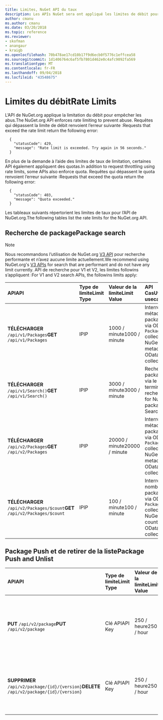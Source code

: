 ```yaml
---
title: Limites, NuGet API du taux
description: Les APIs NuGet sera ont appliqué les limites de débit pour empêcher les abus.
author: cmanu
ms.author: cmanu
ms.date: 03/20/2018
ms.topic: reference
ms.reviewer:
- skofman
- anangaur
- kraigb
ms.openlocfilehash: 70b478ae17cd10b17f9d6ecb0f5776c1effcea58
ms.sourcegitcommit: 1d1406764c6af5fb7801d462e0c4afc9092fa569
ms.translationtype: MT
ms.contentlocale: fr-FR
ms.lasthandoff: 09/04/2018
ms.locfileid: "43548675"
---
```

# <a name="rate-limits"></a><span data-ttu-id="7b78f-103">Limites du débit</span><span class="sxs-lookup"><span data-stu-id="7b78f-103">Rate Limits</span></span>

<span data-ttu-id="7b78f-104">L’API de NuGet.org applique la limitation du débit pour empêcher les abus.</span><span class="sxs-lookup"><span data-stu-id="7b78f-104">The NuGet.org API enforces rate limiting to prevent abuse.</span></span> <span data-ttu-id="7b78f-105">Requêtes qui dépassent la limite de débit renvoient l’erreur suivante :</span><span class="sxs-lookup"><span data-stu-id="7b78f-105">Requests that exceed the rate limit return the following error:</span></span> 

  ~~~
    {
      "statusCode": 429,
      "message": "Rate limit is exceeded. Try again in 56 seconds."
    }
  ~~~

<span data-ttu-id="7b78f-106">En plus de la demande à l’aide des limites de taux de limitation, certaines API également appliquent des quotas.</span><span class="sxs-lookup"><span data-stu-id="7b78f-106">In addition to request throttling using rate limits, some APIs also enforce quota.</span></span> <span data-ttu-id="7b78f-107">Requêtes qui dépassent le quota renvoient l’erreur suivante :</span><span class="sxs-lookup"><span data-stu-id="7b78f-107">Requests that exceed the quota return the following error:</span></span>

  ~~~
    {
      "statusCode": 403,
      "message": "Quota exceeded."
    }
  ~~~

<span data-ttu-id="7b78f-108">Les tableaux suivants répertorient les limites de taux pour l’API de NuGet.org.</span><span class="sxs-lookup"><span data-stu-id="7b78f-108">The following tables list the rate limits for the NuGet.org API.</span></span>

## <a name="package-search"></a><span data-ttu-id="7b78f-109">Recherche de package</span><span class="sxs-lookup"><span data-stu-id="7b78f-109">Package search</span></span>

> [!Note]
> <span data-ttu-id="7b78f-110">Nous recommandons l’utilisation de NuGet.org [V3 API](https://docs.microsoft.com/nuget/api/search-query-service-resource) pour recherche performante et n’avez aucune limite actuellement.</span><span class="sxs-lookup"><span data-stu-id="7b78f-110">We recommend using NuGet.org's [V3 APIs](https://docs.microsoft.com/nuget/api/search-query-service-resource) for search that are performant and do not have any limit currently.</span></span> <span data-ttu-id="7b78f-111">API de recherche pour V1 et V2, les limites followins s’appliquent :</span><span class="sxs-lookup"><span data-stu-id="7b78f-111">For V1 and V2 search APIs, the followins limits apply:</span></span>


| <span data-ttu-id="7b78f-112">API</span><span class="sxs-lookup"><span data-stu-id="7b78f-112">API</span></span> | <span data-ttu-id="7b78f-113">Type de limite</span><span class="sxs-lookup"><span data-stu-id="7b78f-113">Limit Type</span></span> | <span data-ttu-id="7b78f-114">Valeur de la limite</span><span class="sxs-lookup"><span data-stu-id="7b78f-114">Limit Value</span></span> | <span data-ttu-id="7b78f-115">API CasUtilisation</span><span class="sxs-lookup"><span data-stu-id="7b78f-115">API usecase</span></span> |
|:---|:---|:---|:---|
<span data-ttu-id="7b78f-116">**TÉLÉCHARGER** `/api/v1/Packages`</span><span class="sxs-lookup"><span data-stu-id="7b78f-116">**GET** `/api/v1/Packages`</span></span> | <span data-ttu-id="7b78f-117">IP</span><span class="sxs-lookup"><span data-stu-id="7b78f-117">IP</span></span> | <span data-ttu-id="7b78f-118">1000 / minute</span><span class="sxs-lookup"><span data-stu-id="7b78f-118">1000 / minute</span></span> | <span data-ttu-id="7b78f-119">Interroger les métadonnées de package NuGet via OData de v1 `Packages` collection</span><span class="sxs-lookup"><span data-stu-id="7b78f-119">Query NuGet package metadata via v1 OData `Packages` collection</span></span> |
<span data-ttu-id="7b78f-120">**TÉLÉCHARGER** `/api/v1/Search()`</span><span class="sxs-lookup"><span data-stu-id="7b78f-120">**GET** `/api/v1/Search()`</span></span> | <span data-ttu-id="7b78f-121">IP</span><span class="sxs-lookup"><span data-stu-id="7b78f-121">IP</span></span> | <span data-ttu-id="7b78f-122">3000 / minute</span><span class="sxs-lookup"><span data-stu-id="7b78f-122">3000 / minute</span></span> | <span data-ttu-id="7b78f-123">Rechercher des packages NuGet via le point de terminaison v1 recherche</span><span class="sxs-lookup"><span data-stu-id="7b78f-123">Search for NuGet packages via v1 Search endpoint</span></span> | 
<span data-ttu-id="7b78f-124">**TÉLÉCHARGER** `/api/v2/Packages`</span><span class="sxs-lookup"><span data-stu-id="7b78f-124">**GET** `/api/v2/Packages`</span></span> | <span data-ttu-id="7b78f-125">IP</span><span class="sxs-lookup"><span data-stu-id="7b78f-125">IP</span></span> | <span data-ttu-id="7b78f-126">20000 / minute</span><span class="sxs-lookup"><span data-stu-id="7b78f-126">20000 / minute</span></span> | <span data-ttu-id="7b78f-127">Interroger les métadonnées de package NuGet via OData de v2 `Packages` collection</span><span class="sxs-lookup"><span data-stu-id="7b78f-127">Query NuGet package metadata via v2 OData `Packages` collection</span></span> | 
<span data-ttu-id="7b78f-128">**TÉLÉCHARGER** `/api/v2/Packages/$count`</span><span class="sxs-lookup"><span data-stu-id="7b78f-128">**GET** `/api/v2/Packages/$count`</span></span> | <span data-ttu-id="7b78f-129">IP</span><span class="sxs-lookup"><span data-stu-id="7b78f-129">IP</span></span> | <span data-ttu-id="7b78f-130">100 / minute</span><span class="sxs-lookup"><span data-stu-id="7b78f-130">100 / minute</span></span> | <span data-ttu-id="7b78f-131">Interroger le nombre de packages NuGet via OData de v2 `Packages` collection</span><span class="sxs-lookup"><span data-stu-id="7b78f-131">Query NuGet package count via v2 OData `Packages` collection</span></span> | 

## <a name="package-push-and-unlist"></a><span data-ttu-id="7b78f-132">Package Push et de retirer de la liste</span><span class="sxs-lookup"><span data-stu-id="7b78f-132">Package Push and Unlist</span></span>

| <span data-ttu-id="7b78f-133">API</span><span class="sxs-lookup"><span data-stu-id="7b78f-133">API</span></span> | <span data-ttu-id="7b78f-134">Type de limite</span><span class="sxs-lookup"><span data-stu-id="7b78f-134">Limit Type</span></span> | <span data-ttu-id="7b78f-135">Valeur de la limite</span><span class="sxs-lookup"><span data-stu-id="7b78f-135">Limit Value</span></span> | <span data-ttu-id="7b78f-136">API CasUtilisation</span><span class="sxs-lookup"><span data-stu-id="7b78f-136">API usecase</span></span> | 
|:---|:---|:---|:--- |
<span data-ttu-id="7b78f-137">**PUT** `/api/v2/package`</span><span class="sxs-lookup"><span data-stu-id="7b78f-137">**PUT** `/api/v2/package`</span></span> | <span data-ttu-id="7b78f-138">Clé API</span><span class="sxs-lookup"><span data-stu-id="7b78f-138">API Key</span></span> | <span data-ttu-id="7b78f-139">250 / heure</span><span class="sxs-lookup"><span data-stu-id="7b78f-139">250 / hour</span></span> | <span data-ttu-id="7b78f-140">Charger un nouveau package NuGet (version) via le point de terminaison v2 push</span><span class="sxs-lookup"><span data-stu-id="7b78f-140">Upload a new NuGet package (version) via v2 push endpoint</span></span> 
<span data-ttu-id="7b78f-141">**SUPPRIMER** `/api/v2/package/{id}/{version}`</span><span class="sxs-lookup"><span data-stu-id="7b78f-141">**DELETE** `/api/v2/package/{id}/{version}`</span></span> | <span data-ttu-id="7b78f-142">Clé API</span><span class="sxs-lookup"><span data-stu-id="7b78f-142">API Key</span></span> | <span data-ttu-id="7b78f-143">250 / heure</span><span class="sxs-lookup"><span data-stu-id="7b78f-143">250 / hour</span></span> | <span data-ttu-id="7b78f-144">Retirer de la liste un package NuGet (version) via le point de terminaison v2</span><span class="sxs-lookup"><span data-stu-id="7b78f-144">Unlist a NuGet package (version) via v2 endpoint</span></span> 
